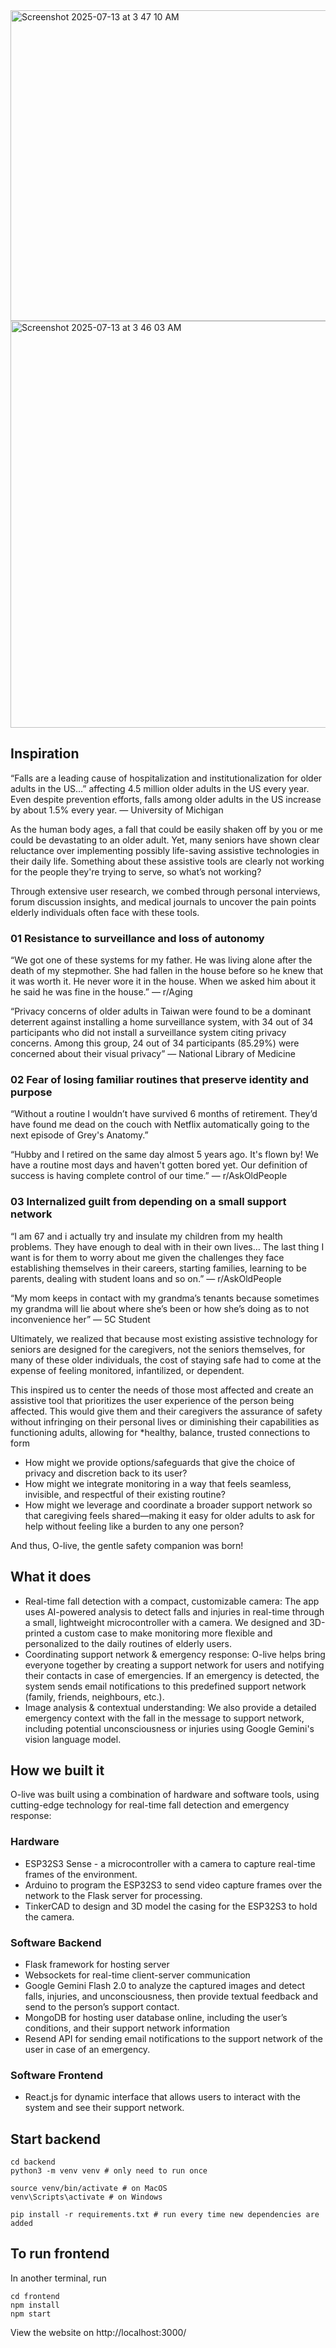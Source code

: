 <img width="882" height="497" alt="Screenshot 2025-07-13 at 3 47 10 AM" src="https://github.com/user-attachments/assets/7112f794-f5cf-49b1-b23d-d1cbc642122f" />
<img width="1148" height="651" alt="Screenshot 2025-07-13 at 3 46 03 AM" src="https://github.com/user-attachments/assets/76bf4c7c-4712-43cc-9073-3b5fefc72426" />


## Inspiration
“Falls are a leading cause of hospitalization and institutionalization for older adults in the US…” affecting 4.5 million older adults in the US every year. Even despite prevention efforts, falls among older adults in the US increase by about 1.5% every year. — University of Michigan

As the human body ages, a fall that could be easily shaken off by you or me could be devastating to an older adult. Yet, many seniors have shown clear reluctance over implementing possibly life-saving assistive technologies in their daily life. Something about these assistive tools are clearly not working for the people they're trying to serve, so what’s not working?

Through extensive user research, we combed through personal interviews, forum discussion insights, and medical journals to uncover the pain points elderly individuals often face with these tools.

### 01 Resistance to surveillance and loss of autonomy

“We got one of these systems for my father. He was living alone after the death of my stepmother. She had fallen in the house before so he knew that it was worth it. He never wore it in the house. When we asked him about it he said he was fine in the house.” — r/Aging

“Privacy concerns of older adults in Taiwan were found to be a dominant deterrent against installing a home surveillance system, with 34 out of 34 participants who did not install a surveillance system citing privacy concerns. Among this group, 24 out of 34 participants (85.29%) were concerned about their visual privacy” — National Library of Medicine

### 02 Fear of losing familiar routines that preserve identity and purpose

“Without a routine I wouldn’t have survived 6 months of retirement. They’d have found me dead on the couch with Netflix automatically going to the next episode of Grey's Anatomy.”

“Hubby and I retired on the same day almost 5 years ago. It's flown by! We have a routine most days and haven't gotten bored yet. Our definition of success is having complete control of our time.” — r/AskOldPeople

### 03 Internalized guilt from depending on a small support network

“I am 67 and i actually try and insulate my children from my health problems. They have enough to deal with in their own lives… The last thing I want is for them to worry about me given the challenges they face establishing themselves in their careers, starting families, learning to be parents, dealing with student loans and so on.” — r/AskOldPeople

“My mom keeps in contact with my grandma’s tenants because sometimes my grandma will lie about where she’s been or how she’s doing as to not inconvenience her” — 5C Student

Ultimately, we realized that because most existing assistive technology for seniors are designed for the caregivers, not the seniors themselves, for many of these older individuals, the cost of staying safe had to come at the expense of feeling monitored, infantilized, or dependent.

This inspired us to center the needs of those most affected and create an assistive tool that prioritizes the user experience of the person being affected. This would give them and their caregivers the assurance of safety without infringing on their personal lives or diminishing their capabilities as functioning adults, allowing for *healthy, balance, trusted connections to form

- How might we provide options/safeguards that give the choice of privacy and discretion back to its user?
- How might we integrate monitoring in a way that feels seamless, invisible, and respectful of their existing routine?
- How might we leverage and coordinate a broader support network so that caregiving feels shared—making it easy for older adults to ask for help without feeling like a burden to any one person?

And thus, O-live, the gentle safety companion was born!

## What it does
- Real-time fall detection with a compact, customizable camera: The app uses AI-powered analysis to detect falls and injuries in real-time through a small, lightweight microcontroller with a camera. We designed and 3D-printed a custom case to make monitoring more flexible and personalized to the daily routines of elderly users.
- Coordinating support network & emergency response: O-live helps bring everyone together by creating a support network for users and notifying their contacts in case of emergencies. If an emergency is detected, the system sends email notifications to this predefined support network (family, friends, neighbours, etc.).
- Image analysis & contextual understanding: We also provide a detailed emergency context with the fall in the message to support network, including potential unconsciousness or injuries using Google Gemini's vision language model.

## How we built it
O-live was built using a combination of hardware and software tools, using cutting-edge technology for real-time fall detection and emergency response:

### Hardware
- ESP32S3 Sense - a microcontroller with a camera to capture real-time frames of the environment.
- Arduino to program the ESP32S3 to send video capture frames over the network to the Flask server for processing.
- TinkerCAD to design and 3D model the casing for the ESP32S3 to hold the camera.

### Software Backend
- Flask framework for hosting server
- Websockets for real-time client-server communication
- Google Gemini Flash 2.0 to analyze the captured images and detect falls, injuries, and unconsciousness, then provide textual feedback and send to the person’s support contact.
- MongoDB for hosting user database online, including the user’s conditions, and their support network information
- Resend API for sending email notifications to the support network of the user in case of an emergency.

### Software Frontend
- React.js for dynamic interface that allows users to interact with the system and see their support network.


## Start backend

```
cd backend
python3 -m venv venv # only need to run once

source venv/bin/activate # on MacOS
venv\Scripts\activate # on Windows

pip install -r requirements.txt # run every time new dependencies are added
```

## To run frontend

In another terminal, run

```
cd frontend
npm install
npm start
```

View the website on http://localhost:3000/ 
